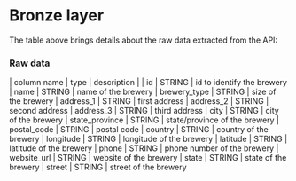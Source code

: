 # Bronze layer

The table above brings details about the raw data extracted from the API:

### Raw data

| column name | type | description |
| id | STRING | id to identify the brewery
| name | STRING | name of the brewery
| brewery_type | STRING | size of the brewery
| address_1 | STRING | first address
| address_2 | STRING | second address
| address_3 | STRING | third address
| city | STRING | city of the brewery
| state_province | STRING | state/province of the brewery
| postal_code | STRING | postal code
| country | STRING | country of the brewery
| longitude | STRING | longitude of the brewery
| latitude | STRING | latitude of the brewery
| phone | STRING | phone number of the brewery
| website_url | STRING | website of the brewery
| state | STRING | state of the brewery
| street | STRING | street of the brewery